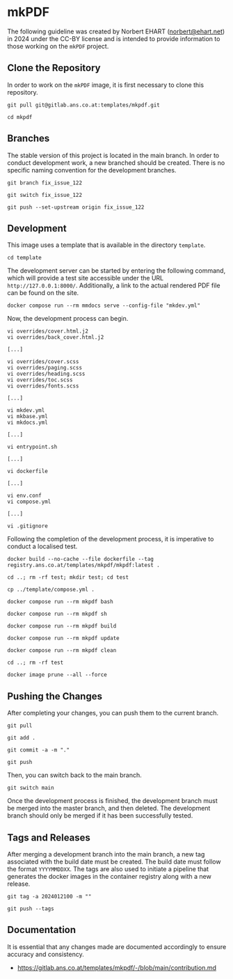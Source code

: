 # mkPDF

The following guideline was created by Norbert EHART (norbert@ehart.net) in 2024 under the CC-BY license and is intended to provide information to those working on the `mkPDF` project.

## Clone the Repository

In order to work on the `mkPDF` image, it is first necessary to clone this repository.

```text
git pull git@gitlab.ans.co.at:templates/mkpdf.git
```

```text
cd mkpdf
```

## Branches

The stable version of this project is located in the main branch. In order to conduct development work, a new branched should be created. There is no specific naming convention for the development branches.

```text
git branch fix_issue_122
```

```text
git switch fix_issue_122
```

```text
git push --set-upstream origin fix_issue_122
```

## Development

This image uses a template that is available in the directory `template`.

```text
cd template
```

The development server can be started by entering the following command, which will provide a test site accessible under the URL `http://127.0.0.1:8000/`. Additionally, a link to the actual rendered PDF file can be found on the site.

```text
docker compose run --rm mmdocs serve --config-file "mkdev.yml"
```

Now, the development process can begin.

```text
vi overrides/cover.html.j2
vi overrides/back_cover.html.j2

[...]

vi overrides/cover.scss
vi overrides/paging.scss
vi overrides/heading.scss
vi overrides/toc.scss
vi overrides/fonts.scss

[...]

vi mkdev.yml
vi mkbase.yml
vi mkdocs.yml

[...]

vi entrypoint.sh

[...]

vi dockerfile

[...]

vi env.conf
vi compose.yml

[...]

vi .gitignore
```

Following the completion of the development process, it is imperative to conduct a localised test.


```text
docker build --no-cache --file dockerfile --tag registry.ans.co.at/templates/mkpdf/mkpdf:latest .
```

```text
cd ..; rm -rf test; mkdir test; cd test
```

```text
cp ../template/compose.yml .
```

```text
docker compose run --rm mkpdf bash
```

```text
docker compose run --rm mkpdf sh
```

```text
docker compose run --rm mkpdf build
```

```text
docker compose run --rm mkpdf update
```

```text
docker compose run --rm mkpdf clean
```

```text
cd ..; rm -rf test
```

```text
docker image prune --all --force
```

## Pushing the Changes

After completing your changes, you can push them to the current branch.

```text
git pull
```

```text
git add .
```

```text
git commit -a -m "."
```

```text
git push
```

Then, you can switch back to the main branch.

```text
git switch main
```

Once the development process is finished, the development branch must be merged into the master branch, and then deleted. The development branch should only be merged if it has been successfully tested.

## Tags and Releases

After merging a development branch into the main branch, a new tag associated with the build date must be created. The build date must follow the format `YYYYMMDDXX`. The tags are also used to initiate a pipeline that generates the docker images in the container registry along with a new release.

```text
git tag -a 2024012100 -m ""
```

```text
git push --tags
```

## Documentation

It is essential that any changes made are documented accordingly to ensure accuracy and consistency.

  * https://gitlab.ans.co.at/templates/mkpdf/-/blob/main/contribution.md
